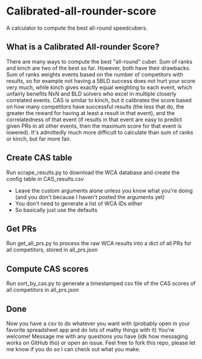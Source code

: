# Calibrated-all-rounder-score
A calculator to compute the best all-round speedcubers.

## What is a Calibrated All-rounder Score?
There are many ways to compute the best "all-round" cuber. Sum of ranks and kinch are two of the best so far. However, both have their drawbacks. Sum of ranks weights events based on the number of competitors with results, so for example not having a 5BLD success does not hurt your score very much, while kinch gives exactly equal weighting to each event, which unfairly benefits NxN and BLD solvers who excel in multiple closerly correlated events. CAS is similar to kinch, but it calibrates the score based on how many competitors have successful results (the less that do, the greater the reward for having at least a result in that event), and the correlatedness of that event (if results in that event are easy to predict given PRs in all other events, then the maximum score for that event is lowered). It's admittedly much more difficult to calculate than sum of ranks or kinch, but far more fair.

## Create CAS table
Run scrape_results.py to download the WCA database and create the config table in CAS_results.csv
- Leave the custom arguments alone unless you know what you're doing (and you don't because I haven't posted the arguments yet)
- You don't need to generate a list of WCA IDs either
- So basically just use the defaults
## Get PRs
Run get_all_prs.py to process the raw WCA results into a dict of all PRs for all competitors, stored in all_prs.json
## Compute CAS scores
Run sort_by_cas.py to generate a timestamped csv file of the CAS scores of all competitors in all_prs.json
## Done
Now you have a csv to do whatever you want with (probably open in your favorite spreadsheet app and do lots of mathy things with it)
You're welcome! Message me with any questions you have (idk how messaging works on GitHub tho) or open an issue.
Feel free to fork this repo, please let me know if you do so I can check out what you make.
